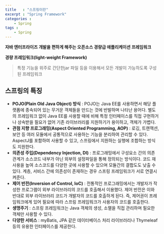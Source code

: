 ```yaml
---
title   : "스프링이란"
excerpt : "Spring Framework"
categories : 
    - Spring
tags : 
    - Spring
---
```


__자바 엔터프라이즈 개발을 편하게 해주는 오픈소스 경량급 애플리케이션 프레임워크__  

__경량 프레임워크(light-weight Framework)__
> 특정 기능을 위주로 간단한jar 파일 등을 이용해서 모든 개발이 가능하도록 구성된 프레임워크

## 스프링의 특징
- __POJO(Plain Old Java Object) 방식__ : POJO는 Java EE를 사용하면서 해당 플랫폼에 종속되어 있는 무거운 객체들을 만드는 것에 반발하며 나타난 용어다. 별도의 프레임워크 없이 Java EE를 사용할 때에 비해 특정 인터페이스를 직접 구현하거나 상속받을 필요가 없어 기존 라이브러리를 지원하기가 용이하고, 객체가 가볍다.
- __관점 지향 프로그래밍(Aspect Oriented Programming, AOP)__ : 로깅, 트랜잭션, 보안 등 여러 모듈에서 공통적으로 사용하는 기능을 분리하여 관리할 수 있다. AspectJ를 포함하여 사용할 수 있고, 스프링에서 지원하는 실행에 조합하는 방식도 지원한다.
- __의존성 주입(Dependency Injection, DI)__ : 프로그래밍에서 구성요소 간의 의존 관계가 소스코드 내부가 아닌 외부의 설정파일을 통해 정의되는 방식이다. 코드 재사용을 높여 소스코드를 다양한 곳에 사용할 수 있으며 모듈간의 결합도도 낮출 수 있다. 계층, 서비스 간에 의존성이 존재하는 경우 스프링 프레임워크가 서로 연결시켜준다.
- __제어 반전(Inversion of Control, IoC)__ : 전통적인 프로그래밍에서는 개발자가 작성한 프로그램이 외부 라이브러리의 코드를 호출해서 이용했다. 제어 반전은 이와 반대로 외부 라이브러리 코드가 개발자의 코드를 호출하게 된다. 즉, 제어권이 프레임워크에게 있어 필요에 따라 스프링 프레임워크가 사용자의 코드를 호출한다.
- __생명주기__ : 스프링 프레임워크는 Java 객체의 생성, 소멸을 직접 관리하며 필요한 객체만 사용할 수 있다.
- __다양한 서비스__ : myBatis, JPA 같은 데이터베이스 처리 라이브러리나 Thymeleaf등의 유용한 인터페이스를 제공한다.

